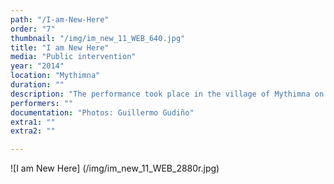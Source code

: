 ```yaml
---
path: "/I-am-Νew-Ηere"
order: "7"
thumbnail: "/img/im_new_11_WEB_640.jpg"
title: "I am Νew Ηere"
media: "Public intervention"
year: "2014"
location: "Mythimna"
duration: ""
description: "The performance took place in the village of Mythimna on Lesvos, in the context of a collective workshop in public space, titled Apergias Ergon (The Labor of Work-Stop). I used the existing network of sound speakers which I found installed in the village as well as the network of the residents’ trust towards the administrative authorities. Through speakers installed in the streets, the members of the community were receiving directly information, announcements and instructions by the mayor. I met the mayor personally and asked him to read out my phrases via live transmission, in regular intervals, for the duration of a week. I left the exact timing of the announcements at his disposal. For the next ten days I remained on the island and was subject to the mayor’s unexpected interventions, as were the rest of the residents. One of those was the following: “ATTENTION! Emptiness between us!”"
performers: ""
documentation: "Photos: Guillermo Gudiño"
extra1: ""
extra2: ""

---
```


![I am Νew Ηere] (/img/im_new_11_WEB_2880r.jpg)


